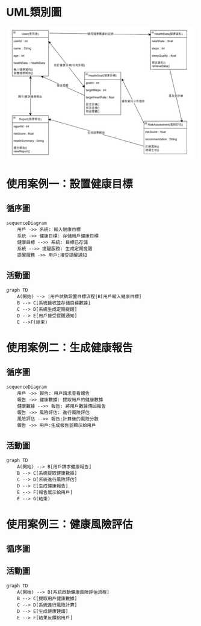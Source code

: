 # UML類別圖
![類別圖](類別圖.png)
# 使用案例一：設置健康目標
## 循序圖
```mermaid
sequenceDiagram
    用戶 ->> 系統: 輸入健康目標
    系統 ->> 健康目標: 存儲用戶健康目標
    健康目標 -->> 系統: 目標已存儲
    系統 -->> 提醒服務: 生成定期提醒
    提醒服務 ->> 用戶:接受提醒通知
```
## 活動圖
```mermaid
graph TD
    A(開始) --> |用戶啟動設置目標流程|B[用戶輸入健康目標]
    B --> C[系統接收並存儲目標數據]
    C --> D[系統生成定期提醒]
    D --> E[用戶接受提醒通知]
    E -->F(結束)
```
# 使用案例二：生成健康報告
## 循序圖
```mermaid
sequenceDiagram
    用戶 ->> 報告: 用戶請求查看報告
    報告 ->> 健康數據: 提取用戶的健康數據
    健康數據 -->> 報告: 將用戶數據傳回報告
    報告 ->> 風險評估: 進行風險評估
    風險評估 -->> 報告:計算後的風險分數
    報告 ->> 用戶:生成報告並顯示給用戶
```
## 活動圖
```mermaid
graph TD
    A(開始) --> B[用戶請求健康報告]
    B --> C[系統提取健康數據]
    C --> D[系統進行風險評估]
    D --> E[生成健康報告]
    E --> F[報告展示給用戶]
    F --> G(結束)
```
# 使用案例三：健康風險評估
## 循序圖
## 活動圖
```mermaid
graph TD
    A(開始) --> B[系統啟動健康風險評估流程]
    B --> C[提取用戶健康數據]
    C --> D[系統進行風險計算]
    D --> E[生成健康建議]
    E --> F[結果反饋給用戶]
```
